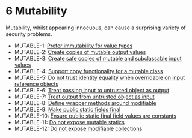# 6 Mutability
Mutability, whilst appearing innocuous, can cause a surprising variety of security problems.

 - MUTABLE-1: [Prefer immutability for value types](g6_01)
 - MUTABLE-2: [Create copies of mutable output values](g6_02)
 - MUTABLE-3: [Create safe copies of mutable and subclassable input values](g6_03)
 - MUTABLE-4: [Support copy functionality for a mutable class](g6_04)
 - MUTABLE-5: [Do not trust identity equality when overridable on input reference objects](g6_05)
 - MUTABLE-6: [Treat passing input to untrusted object as output](g6_06)
 - MUTABLE-7: [Treat output from untrusted object as input](g6_07)
 - MUTABLE-8: [Define wrapper methods around modifiable](g6_08)
 - MUTABLE-9: [Make public static fields final](g6_09)
 - MUTABLE-10: [Ensure public static final field values are constants](g6_10)
 - MUTABLE-11: [Do not expose mutable statics](g6_11)
 - MUTABLE-12: [Do not expose modifiable collections](g6_12)
